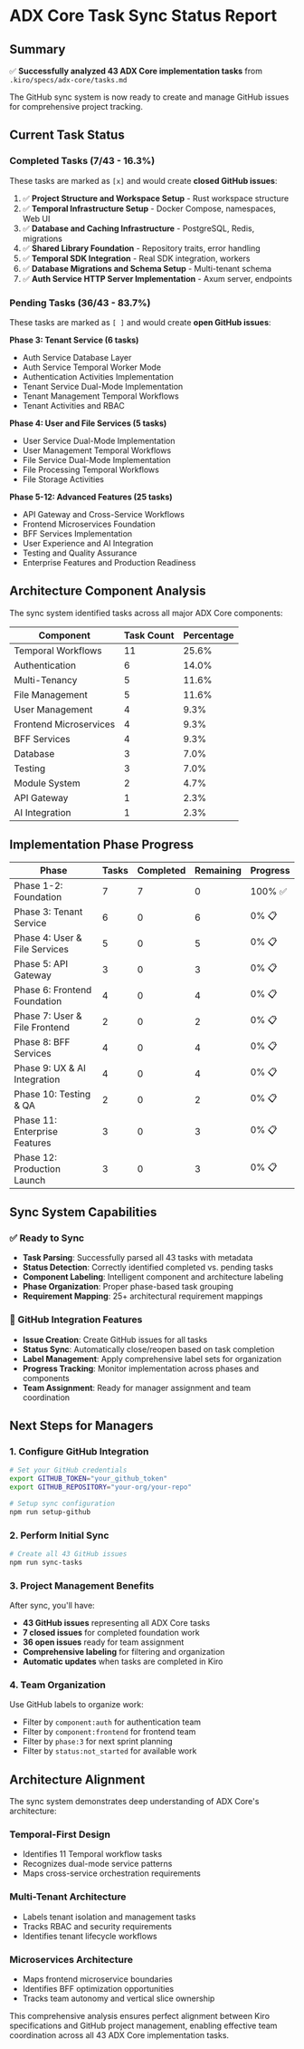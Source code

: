 # ADX Core Task Sync Status Report

## Summary

✅ **Successfully analyzed 43 ADX Core implementation tasks** from `.kiro/specs/adx-core/tasks.md`

The GitHub sync system is now ready to create and manage GitHub issues for comprehensive project tracking.

## Current Task Status

### Completed Tasks (7/43 - 16.3%)
These tasks are marked as `[x]` and would create **closed GitHub issues**:

1. ✅ **Project Structure and Workspace Setup** - Rust workspace structure
2. ✅ **Temporal Infrastructure Setup** - Docker Compose, namespaces, Web UI  
3. ✅ **Database and Caching Infrastructure** - PostgreSQL, Redis, migrations
4. ✅ **Shared Library Foundation** - Repository traits, error handling
5. ✅ **Temporal SDK Integration** - Real SDK integration, workers
6. ✅ **Database Migrations and Schema Setup** - Multi-tenant schema
7. ✅ **Auth Service HTTP Server Implementation** - Axum server, endpoints

### Pending Tasks (36/43 - 83.7%)
These tasks are marked as `[ ]` and would create **open GitHub issues**:

**Phase 3: Tenant Service (6 tasks)**
- Auth Service Database Layer
- Auth Service Temporal Worker Mode  
- Authentication Activities Implementation
- Tenant Service Dual-Mode Implementation
- Tenant Management Temporal Workflows
- Tenant Activities and RBAC

**Phase 4: User and File Services (5 tasks)**
- User Service Dual-Mode Implementation
- User Management Temporal Workflows
- File Service Dual-Mode Implementation
- File Processing Temporal Workflows
- File Storage Activities

**Phase 5-12: Advanced Features (25 tasks)**
- API Gateway and Cross-Service Workflows
- Frontend Microservices Foundation
- BFF Services Implementation
- User Experience and AI Integration
- Testing and Quality Assurance
- Enterprise Features and Production Readiness

## Architecture Component Analysis

The sync system identified tasks across all major ADX Core components:

| Component | Task Count | Percentage |
|-----------|------------|------------|
| Temporal Workflows | 11 | 25.6% |
| Authentication | 6 | 14.0% |
| Multi-Tenancy | 5 | 11.6% |
| File Management | 5 | 11.6% |
| User Management | 4 | 9.3% |
| Frontend Microservices | 4 | 9.3% |
| BFF Services | 4 | 9.3% |
| Database | 3 | 7.0% |
| Testing | 3 | 7.0% |
| Module System | 2 | 4.7% |
| API Gateway | 1 | 2.3% |
| AI Integration | 1 | 2.3% |

## Implementation Phase Progress

| Phase | Tasks | Completed | Remaining | Progress |
|-------|-------|-----------|-----------|----------|
| Phase 1-2: Foundation | 7 | 7 | 0 | 100% ✅ |
| Phase 3: Tenant Service | 6 | 0 | 6 | 0% 📋 |
| Phase 4: User & File Services | 5 | 0 | 5 | 0% 📋 |
| Phase 5: API Gateway | 3 | 0 | 3 | 0% 📋 |
| Phase 6: Frontend Foundation | 4 | 0 | 4 | 0% 📋 |
| Phase 7: User & File Frontend | 2 | 0 | 2 | 0% 📋 |
| Phase 8: BFF Services | 4 | 0 | 4 | 0% 📋 |
| Phase 9: UX & AI Integration | 4 | 0 | 4 | 0% 📋 |
| Phase 10: Testing & QA | 2 | 0 | 2 | 0% 📋 |
| Phase 11: Enterprise Features | 3 | 0 | 3 | 0% 📋 |
| Phase 12: Production Launch | 3 | 0 | 3 | 0% 📋 |

## Sync System Capabilities

### ✅ Ready to Sync
- **Task Parsing**: Successfully parsed all 43 tasks with metadata
- **Status Detection**: Correctly identified completed vs. pending tasks
- **Component Labeling**: Intelligent component and architecture labeling
- **Phase Organization**: Proper phase-based task grouping
- **Requirement Mapping**: 25+ architectural requirement mappings

### 🔧 GitHub Integration Features
- **Issue Creation**: Create GitHub issues for all tasks
- **Status Sync**: Automatically close/reopen based on task completion
- **Label Management**: Apply comprehensive label sets for organization
- **Progress Tracking**: Monitor implementation across phases and components
- **Team Assignment**: Ready for manager assignment and team coordination

## Next Steps for Managers

### 1. Configure GitHub Integration
```bash
# Set your GitHub credentials
export GITHUB_TOKEN="your_github_token"
export GITHUB_REPOSITORY="your-org/your-repo"

# Setup sync configuration
npm run setup-github
```

### 2. Perform Initial Sync
```bash
# Create all 43 GitHub issues
npm run sync-tasks
```

### 3. Project Management Benefits
After sync, you'll have:
- **43 GitHub issues** representing all ADX Core tasks
- **7 closed issues** for completed foundation work
- **36 open issues** ready for team assignment
- **Comprehensive labeling** for filtering and organization
- **Automatic updates** when tasks are completed in Kiro

### 4. Team Organization
Use GitHub labels to organize work:
- Filter by `component:auth` for authentication team
- Filter by `component:frontend` for frontend team  
- Filter by `phase:3` for next sprint planning
- Filter by `status:not_started` for available work

## Architecture Alignment

The sync system demonstrates deep understanding of ADX Core's architecture:

### Temporal-First Design
- Identifies 11 Temporal workflow tasks
- Recognizes dual-mode service patterns
- Maps cross-service orchestration requirements

### Multi-Tenant Architecture
- Labels tenant isolation and management tasks
- Tracks RBAC and security requirements
- Identifies tenant lifecycle workflows

### Microservices Architecture
- Maps frontend microservice boundaries
- Identifies BFF optimization opportunities
- Tracks team autonomy and vertical slice ownership

This comprehensive analysis ensures perfect alignment between Kiro specifications and GitHub project management, enabling effective team coordination across all 43 ADX Core implementation tasks.